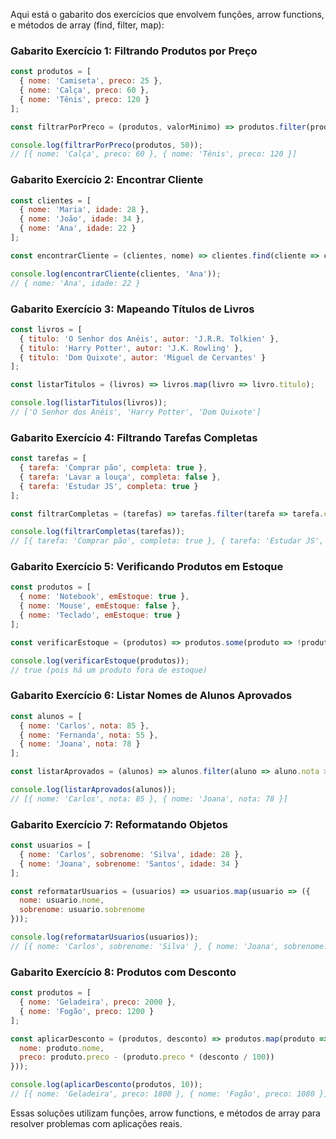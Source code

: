 Aqui está o gabarito dos exercícios que envolvem funções, arrow functions, e métodos de array (find, filter, map):

### Gabarito Exercício 1: Filtrando Produtos por Preço
```js
const produtos = [
  { nome: 'Camiseta', preco: 25 },
  { nome: 'Calça', preco: 60 },
  { nome: 'Tênis', preco: 120 }
];

const filtrarPorPreco = (produtos, valorMinimo) => produtos.filter(produto => produto.preco >= valorMinimo);

console.log(filtrarPorPreco(produtos, 50));
// [{ nome: 'Calça', preco: 60 }, { nome: 'Tênis', preco: 120 }]
```

### Gabarito Exercício 2: Encontrar Cliente
```js
const clientes = [
  { nome: 'Maria', idade: 28 },
  { nome: 'João', idade: 34 },
  { nome: 'Ana', idade: 22 }
];

const encontrarCliente = (clientes, nome) => clientes.find(cliente => cliente.nome === nome);

console.log(encontrarCliente(clientes, 'Ana'));
// { nome: 'Ana', idade: 22 }
```

### Gabarito Exercício 3: Mapeando Títulos de Livros
```js
const livros = [
  { titulo: 'O Senhor dos Anéis', autor: 'J.R.R. Tolkien' },
  { titulo: 'Harry Potter', autor: 'J.K. Rowling' },
  { titulo: 'Dom Quixote', autor: 'Miguel de Cervantes' }
];

const listarTitulos = (livros) => livros.map(livro => livro.titulo);

console.log(listarTitulos(livros));
// ['O Senhor dos Anéis', 'Harry Potter', 'Dom Quixote']
```

### Gabarito Exercício 4: Filtrando Tarefas Completas
```js
const tarefas = [
  { tarefa: 'Comprar pão', completa: true },
  { tarefa: 'Lavar a louça', completa: false },
  { tarefa: 'Estudar JS', completa: true }
];

const filtrarCompletas = (tarefas) => tarefas.filter(tarefa => tarefa.completa);

console.log(filtrarCompletas(tarefas));
// [{ tarefa: 'Comprar pão', completa: true }, { tarefa: 'Estudar JS', completa: true }]
```

### Gabarito Exercício 5: Verificando Produtos em Estoque
```js
const produtos = [
  { nome: 'Notebook', emEstoque: true },
  { nome: 'Mouse', emEstoque: false },
  { nome: 'Teclado', emEstoque: true }
];

const verificarEstoque = (produtos) => produtos.some(produto => !produto.emEstoque);

console.log(verificarEstoque(produtos));
// true (pois há um produto fora de estoque)
```

### Gabarito Exercício 6: Listar Nomes de Alunos Aprovados
```js
const alunos = [
  { nome: 'Carlos', nota: 85 },
  { nome: 'Fernanda', nota: 55 },
  { nome: 'Joana', nota: 78 }
];

const listarAprovados = (alunos) => alunos.filter(aluno => aluno.nota >= 60);

console.log(listarAprovados(alunos));
// [{ nome: 'Carlos', nota: 85 }, { nome: 'Joana', nota: 78 }]
```

### Gabarito Exercício 7: Reformatando Objetos
```js
const usuarios = [
  { nome: 'Carlos', sobrenome: 'Silva', idade: 28 },
  { nome: 'Joana', sobrenome: 'Santos', idade: 34 }
];

const reformatarUsuarios = (usuarios) => usuarios.map(usuario => ({
  nome: usuario.nome,
  sobrenome: usuario.sobrenome
}));

console.log(reformatarUsuarios(usuarios));
// [{ nome: 'Carlos', sobrenome: 'Silva' }, { nome: 'Joana', sobrenome: 'Santos' }]
```

### Gabarito Exercício 8: Produtos com Desconto
```js
const produtos = [
  { nome: 'Geladeira', preco: 2000 },
  { nome: 'Fogão', preco: 1200 }
];

const aplicarDesconto = (produtos, desconto) => produtos.map(produto => ({
  nome: produto.nome,
  preco: produto.preco - (produto.preco * (desconto / 100))
}));

console.log(aplicarDesconto(produtos, 10));
// [{ nome: 'Geladeira', preco: 1800 }, { nome: 'Fogão', preco: 1080 }]
```

Essas soluções utilizam funções, arrow functions, e métodos de array para resolver problemas com aplicações reais.